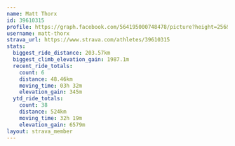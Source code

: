 ```yaml
---
name: Matt Thorx
id: 39610315
profile: https://graph.facebook.com/564195000748478/picture?height=256&width=256
username: matt-thorx
strava_url: https://www.strava.com/athletes/39610315
stats:
  biggest_ride_distance: 203.57km
  biggest_climb_elevation_gain: 1987.1m
  recent_ride_totals:
    count: 6
    distance: 48.46km
    moving_time: 03h 32m
    elevation_gain: 345m
  ytd_ride_totals:
    count: 38
    distance: 524km
    moving_time: 32h 19m
    elevation_gain: 6579m
layout: strava_member
--- 
```

